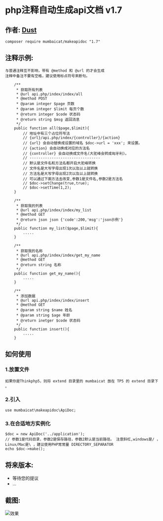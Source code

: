 # php注释自动生成api文档   v1.7
作者: [Dust](http://dust101.lofter.com)  
----
```  
composer require mumbaicat/makeapidoc "1.7"
```  

## 注释示例:
	与普通注释互不影响，带有 @method 和 @url 的才会生成  
    注释中备注不要有空格，建议使用标点符号来断句。  
```
    /**
     * 获取所有列表
     * @url api.php/index/index/all
     * @method POST
     * @param integer $page 页数
     * @param integer $limit 每页个数
     * @return integer $code 状态码
     * @return string $msg 返回消息
     */
    public function all($page,$limit){
    	// 地址中有三个占位符写法
    	// {url}/api.php/index/{controller}/{action}
        // {url} 会自动替换成设置的域名 $doc->url = 'xxx'; 来设置。
    	// {action} 会自动换成对应的方法名
    	// {controller} 会自动换成文件名(大驼峰会转成匈牙利)。
    	// --------------------------------
    	// 默认是文件名和方法名都开启大驼峰转换
    	// 文件名是大写字母出现1次以及以上就转换
    	// 方法名是大写字母出现2次以及以上就转换
        // 可以通过下面方法去改变,参数1是文件名,参数2是方法名
	    // $doc->setChange(true,true);
	    // $doc->setTime(1,2);
    }

    /**
     * 获取我的列表
     * @url api.php/index/index/my_list
     * @method GET
     * @return json json {'code':200,'msg':'json示例'}
     */
    public function my_list($page,$limit){
    	.....
    }

    /**
     * 获取我的名称
     * @url api.php/index/index/get_my_name
     * @method GET
     * @return string 名称
     */
    public function get_my_name(){
    	.....
    }

    /**
     * 添加数据
     * @url api.php/index/index/insert
     * @method GET
     * @param string $name 姓名
     * @param string $age 年龄
     * @return inetger $code 状态码
     */
    public function insert(){
    	.....
    }
```    

## 如何使用  

### 1.放置文件
	如果你是Thinkphp5，则将 extend 目录里的 mumbaicat 放在 TP5 的 extend 目录下 。

### 2.引入
    use mumbaicat\makeapidoc\ApiDoc;

### 3.在合适地方实例化
	$doc = new ApiDoc('../application');
	// 参数1是代码目录，参数2是保存路径，参数2默认是当前路径。 注意斜杠,windows是/ ，Linux/Mac是\ ，建议使用PHP常常量 DIRECTORY_SEPARATOR
	echo $doc->make();  

## 将来版本:
 * 等待您的提议 
 * ...  

## 截图:
![效果](https://github.com/mumbaicat/makeapidoc/raw/master/screenshot/html.png)  
